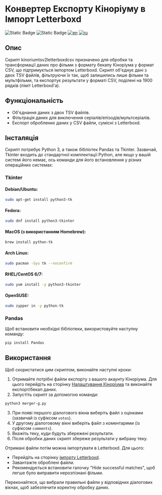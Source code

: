 # Конвертер Експорту Кіноріуму в Імпорт Letterboxd

![Static Badge](https://img.shields.io/badge/letterboxd-gray?logo=letterboxd) ![Static Badge](https://img.shields.io/badge/python3-FF8002?style=flat&logo=python&logoColor=white) [![en](https://img.shields.io/badge/lang-en-00E153.svg)](README.md) [![ru](https://img.shields.io/badge/lang-ru-41BDF3.svg)](README.ru.md)

## Опис
Скрипт kinoriumtsv2letterboxdcsv призначено для обробки та трансформації даних про фільми з формату бекапу Кіноріума у формат CSV, що підтримується імпортом Letterboxd. Скрипт об'єднує дані з двох TSV файлів, фільтруючи їх так, щоб залишились лише фільми та мультфільми, та експортує результати у форматі CSV, поділені на 1900 рядків (ліміт Letterboxd'а).

## Функціональність
- Об'єднання даних з двох TSV файлів.
- Фільтрація даних для виключення серіалів/епізодів/мультсеріалів.
- Експорт оброблених даних у CSV файли, сумісні з Letterboxd.

## Інсталяція
Скрипт потребує Python 3, а також бібліотек Pandas та Tkinter. Зазвичай, Tkinter входить до стандартної комплектації Python, але якщо у вашій системі його немає, ось команди для його встановлення у різних операційних системах:
### Tkinter
#### Debian/Ubuntu:
```bash
sudo apt-get install python3-tk
```

#### Fedora:
```bash
sudo dnf install python3-tkinter
```

#### MacOS (з використанням Homebrew):
```bash
brew install python-tk
```

#### Arch Linux:
```bash
sudo pacman -Syu tk --noconfirm
```

#### RHEL/CentOS 6/7:
```bash
sudo yum install -y python3-tkinter
```

#### OpenSUSE:
```bash
sudo zypper in -y python-tk
```
### Pandas
Щоб встановити необхідні бібліотеки, використовуйте наступну команду:

```bash
pip install Pandas
```

## Використання
Щоб скористатися цим скриптом, виконайте наступні кроки:

1. Отримайте потрібні файли експорту з вашого акаунту Кіноріума. Для цього перейдіть на сторінку [Налаштування Кіноріума](https://kinorium.com/user/settings/) та виконайте експорт/бекап даних.
2. Запустіть скрипт за допомогою команди:
```bash
python3 merger-g.py
```
3. При появі першого діалогового вікна виберіть файл з оцінками (зазвичай із суфіксом `votes`).
4. У другому діалоговому вікні виберіть файл з коментарями (із суфіксом `comments`).
5. Вкажіть теку, куди будуть збережені результати.
6. Після обробки даних скрипт збереже результати у вибрану теку.

Отримані файли потім можна імпортувати в Letterboxd. Для цього:
- Перейдіть на сторінку [імпорту Letterboxd](https://letterboxd.com/import/).
- Завантажте оброблені файли.
- Рекомендується встановити галочку "Hide successful matches", щоб легше було виправити нерозпізнані фільми.

Переконайтеся, що вибрали правильні файли у відповідних діалогових вікнах, щоб забезпечити коректну обробку даних.
